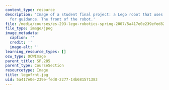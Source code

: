```yaml
---
content_type: resource
description: 'Image of a student final project: a Lego robot that uses light sensors
  for guidance. The front of the robot.'
file: /media/courses/es-293-lego-robotics-spring-2007/5a417e0e239efed8227714b681571383_legofrnt.jpg
file_type: image/jpeg
image_metadata:
  caption: ''
  credit: ''
  image-alt: ''
learning_resource_types: []
ocw_type: OCWImage
parent_title: SP.285
parent_type: CourseSection
resourcetype: Image
title: legofrnt.jpg
uid: 5a417e0e-239e-fed8-2277-14b681571383
---
```

